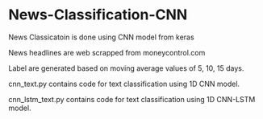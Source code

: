 # News-Classification-CNN

News Classicatoin is done using CNN model from keras

News headlines are web scrapped from moneycontrol.com
 
Label are generated based on moving average values of 5, 10, 15 days.

cnn_text.py contains code for text classification using 1D CNN model.

cnn_lstm_text.py contains code for text classification using 1D CNN-LSTM model.

